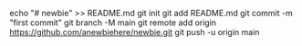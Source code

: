 echo "# newbie" >> README.md
git init
git add README.md
git commit -m "first commit"
git branch -M main
git remote add origin https://github.com/anewbiehere/newbie.git
git push -u origin main
